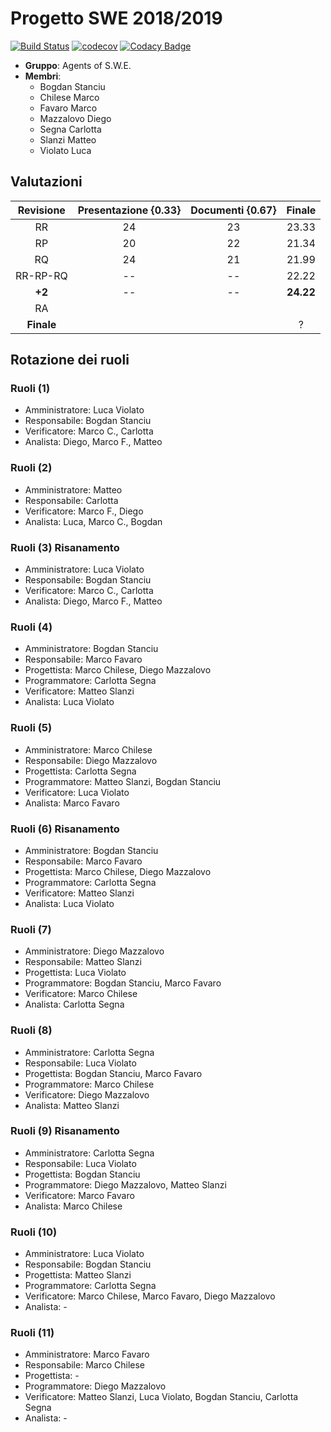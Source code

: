 # Progetto SWE 2018/2019
[![Build Status](https://travis-ci.com/MarcoChilese/Agents-of-S.W.E..svg?token=oQdfUE2xcjByCYsprNx7&branch=develop)](https://travis-ci.com/MarcoChilese/Agents-of-S.W.E.)
[![codecov](https://codecov.io/gh/MarcoChilese/Agents-of-S.W.E./branch/feature%2FProdotto/graph/badge.svg?token=D60mjJmIq6)](https://codecov.io/gh/MarcoChilese/Agents-of-S.W.E.)
[![Codacy Badge](https://api.codacy.com/project/badge/Grade/f91c84190d194d909800e3269b001666)](https://www.codacy.com?utm_source=github.com&amp;utm_medium=referral&amp;utm_content=MarcoChilese/Agents-of-S.W.E.&amp;utm_campaign=Badge_Grade)
* __Gruppo__: Agents of S.W.E.
* __Membri__:
  * Bogdan Stanciu
  * Chilese Marco
  * Favaro Marco
  * Mazzalovo Diego
  * Segna Carlotta
  * Slanzi Matteo
  * Violato Luca
  
## Valutazioni
| Revisione | Presentazione {0.33} | Documenti {0.67} | Finale |
|:---------:|:--------------------:|:----------------:|:------:|
|     RR    |          24          |        23        |  23.33 |
|     RP    |          20          |        22        |  21.34 |
|     RQ    |          24            |      21            |    21.99    |
|     RR-RP-RQ    |         --           |        --        |    22.22    |
|     **+2**    |         --           |        --        |    **24.22**    |
|     RA    |                      |                  |        |
|    **Finale**    |                      |                  |  ? |

## Rotazione dei ruoli
### Ruoli (1)
- Amministratore: Luca Violato
- Responsabile: Bogdan Stanciu
- Verificatore: Marco C., Carlotta
- Analista: Diego, Marco F., Matteo

### Ruoli (2)
- Amministratore: Matteo
- Responsabile: Carlotta
- Verificatore: Marco F., Diego
- Analista: Luca, Marco C., Bogdan


### Ruoli (3) Risanamento
- Amministratore: Luca Violato
- Responsabile: Bogdan Stanciu
- Verificatore: Marco C., Carlotta
- Analista: Diego, Marco F., Matteo

### Ruoli (4)
- Amministratore: Bogdan Stanciu
- Responsabile: Marco Favaro
- Progettista: Marco Chilese, Diego Mazzalovo
- Programmatore: Carlotta Segna
- Verificatore: Matteo Slanzi
- Analista: Luca Violato

### Ruoli (5)
- Amministratore: Marco Chilese
- Responsabile: Diego Mazzalovo
- Progettista: Carlotta Segna
- Programmatore: Matteo Slanzi, Bogdan Stanciu
- Verificatore: Luca Violato
- Analista: Marco Favaro

### Ruoli (6) Risanamento
- Amministratore: Bogdan Stanciu
- Responsabile: Marco Favaro
- Progettista: Marco Chilese, Diego Mazzalovo
- Programmatore: Carlotta Segna
- Verificatore: Matteo Slanzi
- Analista: Luca Violato

### Ruoli (7)
- Amministratore: Diego Mazzalovo
- Responsabile: Matteo Slanzi
- Progettista: Luca Violato
- Programmatore: Bogdan Stanciu, Marco Favaro
- Verificatore: Marco Chilese
- Analista: Carlotta Segna


### Ruoli (8)
- Amministratore: Carlotta Segna
- Responsabile: Luca Violato
- Progettista: Bogdan Stanciu, Marco Favaro
- Programmatore: Marco Chilese
- Verificatore: Diego Mazzalovo
- Analista: Matteo Slanzi


### Ruoli (9) Risanamento
- Amministratore: Carlotta Segna
- Responsabile: Luca Violato
- Progettista: Bogdan Stanciu
- Programmatore: Diego Mazzalovo, Matteo Slanzi
- Verificatore: Marco Favaro
- Analista: Marco Chilese

### Ruoli (10)
- Amministratore: Luca Violato
- Responsabile: Bogdan Stanciu
- Progettista: Matteo Slanzi
- Programmatore:  Carlotta Segna
- Verificatore: Marco Chilese, Marco Favaro, Diego Mazzalovo
- Analista: -

### Ruoli (11) 
- Amministratore: Marco Favaro
- Responsabile: Marco Chilese
- Progettista: -
- Programmatore: Diego Mazzalovo
- Verificatore: Matteo Slanzi, Luca Violato, Bogdan Stanciu, Carlotta Segna
- Analista: -
